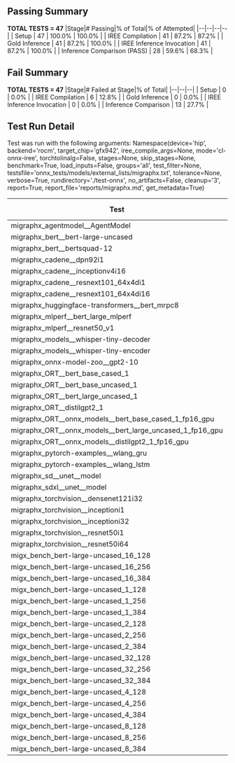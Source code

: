 ## Passing Summary

**TOTAL TESTS = 47**
|Stage|# Passing|% of Total|% of Attempted|
|--|--|--|--|
| Setup | 47 | 100.0% | 100.0% |
| IREE Compilation | 41 | 87.2% | 87.2% |
| Gold Inference | 41 | 87.2% | 100.0% |
| IREE Inference Invocation | 41 | 87.2% | 100.0% |
| Inference Comparison (PASS) | 28 | 59.6% | 68.3% |
## Fail Summary

**TOTAL TESTS = 47**
|Stage|# Failed at Stage|% of Total|
|--|--|--|
| Setup | 0 | 0.0% |
| IREE Compilation | 6 | 12.8% |
| Gold Inference | 0 | 0.0% |
| IREE Inference Invocation | 0 | 0.0% |
| Inference Comparison | 13 | 27.7% |
## Test Run Detail
Test was run with the following arguments:
Namespace(device='hip', backend='rocm', target_chip='gfx942', iree_compile_args=None, mode='cl-onnx-iree', torchtolinalg=False, stages=None, skip_stages=None, benchmark=True, load_inputs=False, groups='all', test_filter=None, testsfile='onnx_tests/models/external_lists/migraphx.txt', tolerance=None, verbose=True, rundirectory='./test-onnx', no_artifacts=False, cleanup='3', report=True, report_file='reports/migraphx.md', get_metadata=True)

| Test | Exit Status | Mean Benchmark Time (ms) | Notes |
|--|--|--|--|
| migraphx_agentmodel__AgentModel | compilation | None | |
| migraphx_bert__bert-large-uncased | PASS | 66.73252160350481 | |
| migraphx_bert__bertsquad-12 | compilation | None | |
| migraphx_cadene__dpn92i1 | Numerics | 42.4586228618864 | |
| migraphx_cadene__inceptionv4i16 | PASS | 149.3746646059056 | |
| migraphx_cadene__resnext101_64x4di1 | Numerics | 114.37976422409217 | |
| migraphx_cadene__resnext101_64x4di16 | Numerics | 370.06142269819975 | |
| migraphx_huggingface-transformers__bert_mrpc8 | PASS | 7.385514401701382 | |
| migraphx_mlperf__bert_large_mlperf | Numerics | 25.20995689038601 | |
| migraphx_mlperf__resnet50_v1 | compilation | None | |
| migraphx_models__whisper-tiny-decoder | PASS | 35.43002601557721 | |
| migraphx_models__whisper-tiny-encoder | Numerics | 143.52333207304278 | |
| migraphx_onnx-model-zoo__gpt2-10 | compilation | None | |
| migraphx_ORT__bert_base_cased_1 | PASS | 286.698522636046 | |
| migraphx_ORT__bert_base_uncased_1 | PASS | 120.63496473378366 | |
| migraphx_ORT__bert_large_uncased_1 | PASS | 501.21474203964067 | |
| migraphx_ORT__distilgpt2_1 | PASS | 53.3430438894683 | |
| migraphx_ORT__onnx_models__bert_base_cased_1_fp16_gpu | Numerics | 63.23578815455689 | |
| migraphx_ORT__onnx_models__bert_large_uncased_1_fp16_gpu | Numerics | 295.9212328617771 | |
| migraphx_ORT__onnx_models__distilgpt2_1_fp16_gpu | Numerics | 32.077603980503746 | |
| migraphx_pytorch-examples__wlang_gru | PASS | 15.185326520629502 | |
| migraphx_pytorch-examples__wlang_lstm | PASS | 7.461292413319206 | |
| migraphx_sd__unet__model | import_model | None | |
| migraphx_sdxl__unet__model | import_model | None | |
| migraphx_torchvision__densenet121i32 | Numerics | 76.37763590793365 | |
| migraphx_torchvision__inceptioni1 | PASS | 39.686635076240805 | |
| migraphx_torchvision__inceptioni32 | PASS | 100.22442594968847 | |
| migraphx_torchvision__resnet50i1 | Numerics | 11.334056069733954 | |
| migraphx_torchvision__resnet50i64 | Numerics | 193.4990365213404 | |
| migx_bench_bert-large-uncased_16_128 | PASS | 36.64396181212444 | |
| migx_bench_bert-large-uncased_16_256 | PASS | 60.283703005148304 | |
| migx_bench_bert-large-uncased_16_384 | Numerics | 82.04401970875483 | |
| migx_bench_bert-large-uncased_1_128 | PASS | 13.057815264565525 | |
| migx_bench_bert-large-uncased_1_256 | PASS | 13.30418310731462 | |
| migx_bench_bert-large-uncased_1_384 | PASS | 19.49784699482498 | |
| migx_bench_bert-large-uncased_2_128 | PASS | 12.643249313149484 | |
| migx_bench_bert-large-uncased_2_256 | PASS | 13.292385871469412 | |
| migx_bench_bert-large-uncased_2_384 | PASS | 21.921239264581043 | |
| migx_bench_bert-large-uncased_32_128 | PASS | 73.3561367727816 | |
| migx_bench_bert-large-uncased_32_256 | PASS | 115.13002128857704 | |
| migx_bench_bert-large-uncased_32_384 | Numerics | 165.00339990792173 | |
| migx_bench_bert-large-uncased_4_128 | PASS | 14.439719982546606 | |
| migx_bench_bert-large-uncased_4_256 | PASS | 18.23931769666891 | |
| migx_bench_bert-large-uncased_4_384 | PASS | 163.61060042459613 | |
| migx_bench_bert-large-uncased_8_128 | PASS | 20.794127209513796 | |
| migx_bench_bert-large-uncased_8_256 | PASS | 30.7148037329856 | |
| migx_bench_bert-large-uncased_8_384 | PASS | 44.91430824661317 | |
